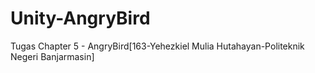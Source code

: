# Unity-AngryBird
Tugas Chapter 5 - AngryBird[163-Yehezkiel Mulia Hutahayan-Politeknik Negeri Banjarmasin]
